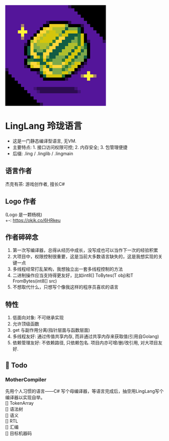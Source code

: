 <div style="align: center">
<img src="./Docs/Logo/Logo-02.png" />
</div>

# LingLang 玲珑语言
- 这是一门静态编译型语言, 无VM.  
- 主要特点: 1. 接口访问权限可控; 2. 内存安全; 3. 包管理便捷  
- 后缀: .ling / .linglib / .lingmain  

## 语言作者
杰克有茶: 游戏创作者, 擅长C#  

## Logo 作者
(Logo 是一颗杨桃)  
+-: https://okjk.co/6HRkeu  

## 作者碎碎念
1. 第一次写编译器，总得从经历中成长，没写成也可以当作下一次的经验积累  
2. 大项目中，权限控制很重要，这是当前大多数语言缺失的，这是我想实现的关键一点  
3. 多线程经常打乱架构，我想独立出一套多线程控制的方法  
4. 二进制操作应当支持得更友好，比如int8[] ToBytes(T obj)和T FromBytes<T>(int8[] src)
5. 不想取代什么，只想写个像我这样的程序员喜欢的语言

## 特性
1. 低面向对象: 不可继承实现
2. 允许顶级函数
3. get 与副作用分离(指针层面与函数层面)
4. 多线程友好: 通过传值共享内存, 而非通过共享内存来获取值(引用自Golang)
5. 依赖管理友好: 不依赖路径, 只依赖包名. 项目内亦可增/删/改引用, 对大项目友好.

## 📔 Todo
### MotherCompiler
先用个人习惯的语言——C# 写个母编译器，等语言完成后，抽空用LingLang写个编译器以实现自举。  
[] TokenArray  
[] 语法树  
[] 语义  
[] RTL  
[] 汇编  
[] 目标机器码  
